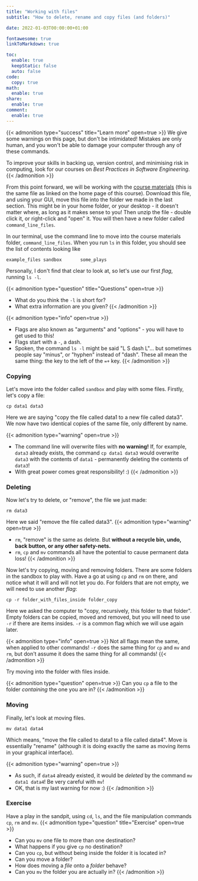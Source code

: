 ```yaml
---
title: "Working with files"
subtitle: "How to delete, rename and copy files (and folders)"

date: 2022-01-03T00:00:00+01:00

fontawesome: true
linkToMarkdown: true

toc:
  enable: true
  keepStatic: false
  auto: false
code:
  copy: true
math:
  enable: true
share:
  enable: true
comment:
  enable: true
---
```


{{< admonition type="success" title="Learn more" open=true >}}
We give some warnings on this page, but don't be intimidated! Mistakes are only human, and you won't be able to damage your computer through any of these commands.

To improve your skills in backing up, version control, and minimising risk in computing, look for our courses on *Best Practices in Software Engineering*.
{{< /admonition >}}

From this point forward, we will be working with the [course materials](https://github.com/altanner/intro-to-command-line/raw/master/command-line-files.zip) (this is the same file as linked on the home page of this course). Download this file, and using your GUI, move this file into the folder we made in the last section. This might be in your home folder, or your desktop - it doesn't matter where, as long as it makes sense to you! Then unzip the file - double click it, or right-click and "open" it. You will then have a new folder called `command_line_files`.

In our terminal, use the command line to move into the course materials folder, `command_line_files`. When you run `ls` in this folder, you should see the list of contents looking like
```
example_files sandbox       some_plays
```
Personally, I don't find that clear to look at, so let's use our first *flag*, running `ls -l`.

{{< admonition type="question" title="Questions" open=true >}}
- What do you think the `-l` is short for?
- What extra information are you given?
{{< /admonition >}}

{{< admonition type="info" open=true >}}
- Flags are also known as "arguments" and "options" - you will have to get used to this!
- Flags start with a `-`, a dash.
- Spoken, the command `ls -l` might be said "L S dash L"... but sometimes people say "minus", or "hyphen" instead of "dash". These all mean the same thing: the key to the left of the `=+` key.
{{< /admonition >}}

### Copying
Let's move into the folder called `sandbox` and play with some files. Firstly, let's copy a file:

```shell
cp data1 data3
```

Here we are saying "copy the file called data1 to a new file called data3". We now have two identical copies of the same file, only different by name.

{{< admonition type="warning" open=true >}}
- The command line will overwrite files with **no warning!** If, for example, `data3` already exists, the command `cp data1 data3` would overwrite `data3` with the contents of `data1` - permanently deleting the contents of `data3`!
- With great power comes great responsibility! :)
{{< /admonition >}}

### Deleting
Now let's try to delete, or "remove", the file we just made:

```shell
rm data3
```

Here we said "remove the file called data3".
{{< admonition type="warning" open=true >}}
- `rm`, "remove" is the same as delete. But **without a recycle bin, undo, back button, or any other safety-nets.**
- `rm`, `cp` and `mv` commands all have the potential to cause permanent data loss!
{{< /admonition >}}

Now let's try copying, moving and removing folders. There are some folders in the sandbox to play with. Have a go at using `cp` and `rm` on there, and notice what it will and will not let you do. For folders that are not empty, we will need to use another *flag*:

```shell
cp -r folder_with_files_inside folder_copy
```

Here we asked the computer to "copy, recursively, this folder to that folder". Empty folders can be copied, moved and removed, but you will need to use `-r` if there are items insides. `-r` is a common flag which we will use again later.

{{< admonition type="info" open=true >}}
Not all flags mean the same, when applied to other commands! `-r` does the same thing for `cp` and `mv` and `rm`, but don't assume it does the same thing for all commands!
{{< /admonition >}}

Try moving into the folder with files inside.

{{< admonition type="question" open=true >}}
Can you `cp` a file to the folder *containing* the one you are in?
{{< /admonition >}}

### Moving
Finally, let's look at moving files.
```shell
mv data1 data4
```

Which means, "move the file called to data1 to a file called data4". Move is essentially "rename" (although it is doing exactly the same as moving items in your graphical interface).

{{< admonition type="warning" open=true >}}
- As such, if `data4` already existed, it would be *deleted* by the command `mv data1 data4`! Be very careful with `mv`!
- OK, that is my last warning for now :)
{{< /admonition >}}

### Exercise
Have a play in the sandpit, using `cd`, `ls`, and the file manipulation commands `cp`, `rm` and `mv`.
{{< admonition type="question" title="Exercise" open=true >}}
- Can you `mv` one file to more than one destination?
- What happens if you give `cp` no destination?
- Can you `cp`, but without being inside the folder it is located in?
- Can you move a folder?
- How does moving a *file* onto a *folder* behave?
- Can you `mv` the folder you are actually in?
{{< /admonition >}}

